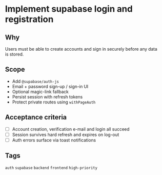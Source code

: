 # Implement supabase login and registration

## Why
Users must be able to create accounts and sign in securely before any data is stored.

## Scope
- Add `@supabase/auth-js`
- Email + password sign-up / sign-in UI
- Optional magic-link fallback
- Persist session with refresh tokens
- Protect private routes using `withPageAuth`

## Acceptance criteria
- [ ] Account creation, verification e-mail and login all succeed
- [ ] Session survives hard refresh and expires on log-out
- [ ] Auth errors surface via toast notifications

## Tags
`auth` `supabase` `backend` `frontend` `high-priority`